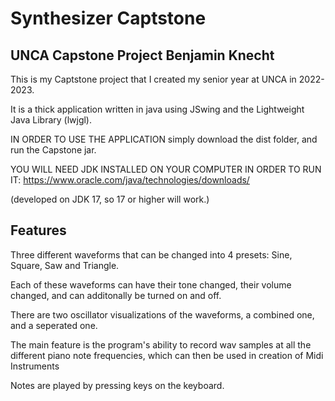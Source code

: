 # Synthesizer Captstone
## UNCA Capstone Project Benjamin Knecht

This is my Captstone project that I created my senior year at UNCA in 2022-2023.

It is a thick application written in java using JSwing and the Lightweight Java Library (lwjgl).

IN ORDER TO USE THE APPLICATION simply download the dist folder, and run the Capstone jar.

YOU WILL NEED JDK INSTALLED ON YOUR COMPUTER IN ORDER TO RUN IT: https://www.oracle.com/java/technologies/downloads/

(developed on JDK 17, so 17 or higher will work.)

## Features
Three different waveforms that can be changed into 4 presets: Sine, Square, Saw and Triangle.

Each of these waveforms can have their tone changed, their volume changed, and can additonally be turned on and off.

There are two oscillator visualizations of the waveforms, a combined one, and a seperated one.

The main feature is the program's ability to record wav samples at all the different piano note frequencies, which can then be used in creation of Midi Instruments

Notes are played by pressing keys on the keyboard.
